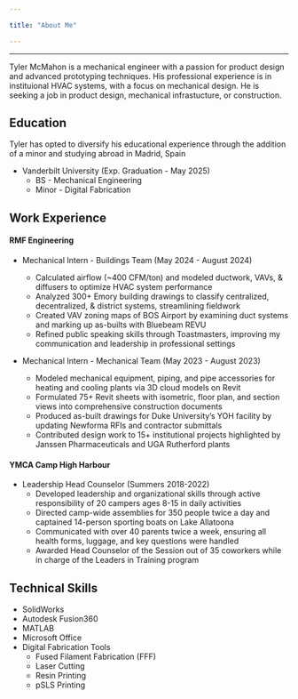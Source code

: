 ```yaml
---

title: "About Me"

---
```

---
Tyler McMahon is a mechanical engineer with a passion for product design and advanced prototyping techniques. His professional experience is in instituional HVAC systems, with a focus on mechanical design. He is seeking a job in product design, mechanical infrastucture, or construction.

## Education

Tyler has opted to diversify his educational experience through the addition of a minor and studying abroad in Madrid, Spain

* Vanderbilt University (Exp. Graduation - May 2025)
  * BS - Mechanical Engineering
  * Minor - Digital Fabrication

## Work Experience

#### RMF Engineering
* Mechanical Intern - Buildings Team (May 2024 - August 2024)
  * Calculated airflow (~400 CFM/ton) and modeled ductwork, VAVs, & diffusers to optimize HVAC system performance
  * Analyzed 300+ Emory building drawings to classify centralized, decentralized, & district systems, streamlining fieldwork
  * Created VAV zoning maps of BOS Airport by examining duct systems and marking up as-builts with Bluebeam REVU 
  * Refined public speaking skills through Toastmasters, improving my communication and leadership in professional settings
   
* Mechanical Intern - Mechanical Team (May 2023 - August 2023)
  * Modeled mechanical equipment, piping, and pipe accessories for heating and cooling plants via 3D cloud models on Revit
  * Formulated 75+ Revit sheets with isometric, floor plan, and section views into comprehensive construction documents 
  * Produced as-built drawings for Duke University’s YOH facility by updating Newforma RFIs and contractor submittals
  * Contributed design work to 15+ institutional projects highlighted by Janssen Pharmaceuticals and UGA Rutherford plants

#### YMCA Camp High Harbour
* Leadership Head Counselor (Summers 2018-2022)
  * Developed leadership and organizational skills through active responsibility of 20 campers ages 8-15 in daily activities
  * Directed camp-wide assemblies for 350 people twice a day and captained 14-person sporting boats on Lake Allatoona
  * Communicated with over 40 parents twice a week, ensuring all health forms, luggage, and key questions were handled
  * Awarded Head Counselor of the Session out of 35 coworkers while in charge of the Leaders in Training program


## Technical Skills

* SolidWorks
* Autodesk Fusion360
* MATLAB
* Microsoft Office
* Digital Fabrication Tools
  * Fused Filament Fabrication (FFF)
  * Laser Cutting
  * Resin Printing
  * pSLS Printing
